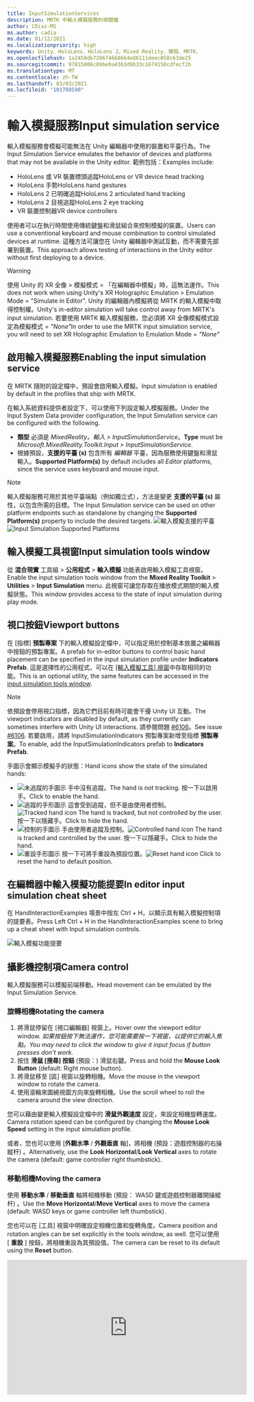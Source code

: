 ```yaml
---
title: InputSimulationServices
description: MRTK 中輸入模擬服務的相關檔
author: CDiaz-MS
ms.author: cadia
ms.date: 01/12/2021
ms.localizationpriority: high
keywords: Unity、HoloLens、HoloLens 2、Mixed Reality、開發、MRTK、
ms.openlocfilehash: 1a2459db720674668664e86111deec058c63de25
ms.sourcegitcommit: 97815006c09be0a43b3d9b33c1674150cdfecf2b
ms.translationtype: MT
ms.contentlocale: zh-TW
ms.lasthandoff: 03/03/2021
ms.locfileid: "101780590"
---
```

# <a name="input-simulation-service"></a><span data-ttu-id="a859d-104">輸入模擬服務</span><span class="sxs-lookup"><span data-stu-id="a859d-104">Input simulation service</span></span>

<span data-ttu-id="a859d-105">輸入模擬服務會模擬可能無法在 Unity 編輯器中使用的裝置和平臺行為。</span><span class="sxs-lookup"><span data-stu-id="a859d-105">The Input Simulation Service emulates the behavior of devices and platforms that may not be available in the Unity editor.</span></span> <span data-ttu-id="a859d-106">範例包括：</span><span class="sxs-lookup"><span data-stu-id="a859d-106">Examples include:</span></span>

* <span data-ttu-id="a859d-107">HoloLens 或 VR 裝置標頭追蹤</span><span class="sxs-lookup"><span data-stu-id="a859d-107">HoloLens or VR device head tracking</span></span>
* <span data-ttu-id="a859d-108">HoloLens 手勢</span><span class="sxs-lookup"><span data-stu-id="a859d-108">HoloLens hand gestures</span></span>
* <span data-ttu-id="a859d-109">HoloLens 2 已明確追蹤</span><span class="sxs-lookup"><span data-stu-id="a859d-109">HoloLens 2 articulated hand tracking</span></span>
* <span data-ttu-id="a859d-110">HoloLens 2 目視追蹤</span><span class="sxs-lookup"><span data-stu-id="a859d-110">HoloLens 2 eye tracking</span></span>
* <span data-ttu-id="a859d-111">VR 裝置控制器</span><span class="sxs-lookup"><span data-stu-id="a859d-111">VR device controllers</span></span>

<span data-ttu-id="a859d-112">使用者可以在執行時間使用傳統鍵盤和滑鼠組合來控制模擬的裝置。</span><span class="sxs-lookup"><span data-stu-id="a859d-112">Users can use a conventional keyboard and mouse combination to control simulated devices at runtime.</span></span> <span data-ttu-id="a859d-113">這種方法可讓您在 Unity 編輯器中測試互動，而不需要先部署到裝置。</span><span class="sxs-lookup"><span data-stu-id="a859d-113">This approach allows testing of interactions in the Unity editor without first deploying to a device.</span></span>

> [!WARNING]
> <span data-ttu-id="a859d-114">使用 Unity 的 XR 全像 > 模擬模式 = 「在編輯器中模擬」時，這無法運作。</span><span class="sxs-lookup"><span data-stu-id="a859d-114">This does not work when using Unity's XR Holographic Emulation > Emulation Mode = "Simulate in Editor".</span></span> <span data-ttu-id="a859d-115">Unity 的編輯器內模擬將從 MRTK 的輸入模擬中取得控制權。</span><span class="sxs-lookup"><span data-stu-id="a859d-115">Unity's in-editor simulation will take control away from MRTK's input simulation.</span></span> <span data-ttu-id="a859d-116">若要使用 MRTK 輸入模擬服務，您必須將 XR 全像模擬模式設定為模擬模式 = *"None"*</span><span class="sxs-lookup"><span data-stu-id="a859d-116">In order to use the MRTK input simulation service, you will need to set XR Holographic Emulation to Emulation Mode = *"None"*</span></span>

## <a name="enabling-the-input-simulation-service"></a><span data-ttu-id="a859d-117">啟用輸入模擬服務</span><span class="sxs-lookup"><span data-stu-id="a859d-117">Enabling the input simulation service</span></span>

<span data-ttu-id="a859d-118">在 MRTK 隨附的設定檔中，預設會啟用輸入模擬。</span><span class="sxs-lookup"><span data-stu-id="a859d-118">Input simulation is enabled by default in the profiles that ship with MRTK.</span></span>

<span data-ttu-id="a859d-119">在輸入系統資料提供者設定下，可以使用下列設定輸入模擬服務。</span><span class="sxs-lookup"><span data-stu-id="a859d-119">Under the Input System Data provider configuration, the Input Simulation service can be configured with the following.</span></span>

* <span data-ttu-id="a859d-120">**類型** 必須是 *MixedReality。輸入 > InputSimulationService*。</span><span class="sxs-lookup"><span data-stu-id="a859d-120">**Type** must be *Microsoft.MixedReality.Toolkit.Input > InputSimulationService*.</span></span>
* <span data-ttu-id="a859d-121">根據預設，**支援的平臺 (s)** 包含所有 *編輯器* 平臺，因為服務使用鍵盤和滑鼠輸入。</span><span class="sxs-lookup"><span data-stu-id="a859d-121">**Supported Platform(s)** by default includes all *Editor* platforms, since the service uses keyboard and mouse input.</span></span>

> [!NOTE]
> <span data-ttu-id="a859d-122">輸入模擬服務可用於其他平臺端點（例如獨立式），方法是變更 **支援的平臺 (s)** 屬性，以包含所需的目標。</span><span class="sxs-lookup"><span data-stu-id="a859d-122">The Input Simulation service can be used on other platform endpoints such as standalone by changing the **Supported Platform(s)** property to include the desired targets.</span></span>
> <span data-ttu-id="a859d-123">![輸入模擬支援的平臺](../images/input-simulation/InputSimulationSupportedPlatforms.gif)</span><span class="sxs-lookup"><span data-stu-id="a859d-123">![Input Simulation Supported Platforms](../images/input-simulation/InputSimulationSupportedPlatforms.gif)</span></span>

## <a name="input-simulation-tools-window"></a><span data-ttu-id="a859d-124">輸入模擬工具視窗</span><span class="sxs-lookup"><span data-stu-id="a859d-124">Input simulation tools window</span></span>

<span data-ttu-id="a859d-125">從 **混合現實** 工具組  >  **公用程式**  >  **輸入模擬** 功能表啟用輸入模擬工具視窗。</span><span class="sxs-lookup"><span data-stu-id="a859d-125">Enable the input simulation tools window from the  **Mixed Reality Toolkit** > **Utilities** > **Input Simulation** menu.</span></span> <span data-ttu-id="a859d-126">此視窗可讓您存取在播放模式期間的輸入模擬狀態。</span><span class="sxs-lookup"><span data-stu-id="a859d-126">This window provides access to the state of input simulation during play mode.</span></span>

## <a name="viewport-buttons"></a><span data-ttu-id="a859d-127">視口按鈕</span><span class="sxs-lookup"><span data-stu-id="a859d-127">Viewport buttons</span></span>

<span data-ttu-id="a859d-128">在 [指標] **預製專案** 下的輸入模擬設定檔中，可以指定用於控制基本放置之編輯器中按鈕的預製專案。</span><span class="sxs-lookup"><span data-stu-id="a859d-128">A prefab for in-editor buttons to control basic hand placement can be specified in the input simulation profile under **Indicators Prefab**.</span></span> <span data-ttu-id="a859d-129">這是選擇性的公用程式，可以在 [ [輸入模擬工具] 視窗](#input-simulation-tools-window)中存取相同的功能。</span><span class="sxs-lookup"><span data-stu-id="a859d-129">This is an optional utility, the same features can be accessed in the [input simulation tools window](#input-simulation-tools-window).</span></span>

> [!NOTE]
> <span data-ttu-id="a859d-130">依預設會停用視口指標，因為它們目前有時可能會干擾 Unity UI 互動。</span><span class="sxs-lookup"><span data-stu-id="a859d-130">The viewport indicators are disabled by default, as they currently can sometimes interfere with Unity UI interactions.</span></span> <span data-ttu-id="a859d-131">請參閱問題 [#6106](https://github.com/microsoft/MixedRealityToolkit-Unity/issues/6106)。</span><span class="sxs-lookup"><span data-stu-id="a859d-131">See issue [#6106](https://github.com/microsoft/MixedRealityToolkit-Unity/issues/6106).</span></span> <span data-ttu-id="a859d-132">若要啟用，請將 InputSimulationIndicators 預製專案新增至指標 **預製專案**。</span><span class="sxs-lookup"><span data-stu-id="a859d-132">To enable, add the InputSimulationIndicators prefab to **Indicators Prefab**.</span></span>

<span data-ttu-id="a859d-133">手圖示會顯示模擬手的狀態：</span><span class="sxs-lookup"><span data-stu-id="a859d-133">Hand icons show the state of the simulated hands:</span></span>

* ![未追蹤的手圖示](../images/input-simulation/MRTK_InputSimulation_HandIndicator_Untracked.png) <span data-ttu-id="a859d-135">手中沒有追蹤。</span><span class="sxs-lookup"><span data-stu-id="a859d-135">The hand is not tracking.</span></span> <span data-ttu-id="a859d-136">按一下以啟用手。</span><span class="sxs-lookup"><span data-stu-id="a859d-136">Click to enable the hand.</span></span>
* <span data-ttu-id="a859d-137">![追蹤的手形圖示](../images/input-simulation/MRTK_InputSimulation_HandIndicator_Tracked.png "追蹤的手形圖示") 這會受到追蹤，但不是由使用者控制。</span><span class="sxs-lookup"><span data-stu-id="a859d-137">![Tracked hand icon](../images/input-simulation/MRTK_InputSimulation_HandIndicator_Tracked.png "Tracked hand icon") The hand is tracked, but not controlled by the user.</span></span> <span data-ttu-id="a859d-138">按一下以隱藏手。</span><span class="sxs-lookup"><span data-stu-id="a859d-138">Click to hide the hand.</span></span>
* <span data-ttu-id="a859d-139">![控制的手圖示](../images/input-simulation/MRTK_InputSimulation_HandIndicator_Controlled.png "控制的手圖示") 手由使用者追蹤及控制。</span><span class="sxs-lookup"><span data-stu-id="a859d-139">![Controlled hand icon](../images/input-simulation/MRTK_InputSimulation_HandIndicator_Controlled.png "Controlled hand icon") The hand is tracked and controlled by the user.</span></span> <span data-ttu-id="a859d-140">按一下以隱藏手。</span><span class="sxs-lookup"><span data-stu-id="a859d-140">Click to hide the hand.</span></span>
* <span data-ttu-id="a859d-141">![重設手形圖示](../images/input-simulation/MRTK_InputSimulation_HandIndicator_Reset.png "重設手形圖示") 按一下可將手重設為預設位置。</span><span class="sxs-lookup"><span data-stu-id="a859d-141">![Reset hand icon](../images/input-simulation/MRTK_InputSimulation_HandIndicator_Reset.png "Reset hand icon") Click to reset the hand to default position.</span></span>

## <a name="in-editor-input-simulation-cheat-sheet"></a><span data-ttu-id="a859d-142">在編輯器中輸入模擬功能提要</span><span class="sxs-lookup"><span data-stu-id="a859d-142">In editor input simulation cheat sheet</span></span>

<span data-ttu-id="a859d-143">在 HandInteractionExamples 場景中按左 Ctrl + H，以顯示具有輸入模擬控制項的提要表。</span><span class="sxs-lookup"><span data-stu-id="a859d-143">Press Left Ctrl + H in the HandInteractionExamples scene to bring up a cheat sheet with Input simulation controls.</span></span>

![輸入模擬功能提要](https://user-images.githubusercontent.com/39840334/86066480-13637f00-ba27-11ea-8814-d222d548f684.gif)

## <a name="camera-control"></a><span data-ttu-id="a859d-145">攝影機控制項</span><span class="sxs-lookup"><span data-stu-id="a859d-145">Camera control</span></span>

<span data-ttu-id="a859d-146">輸入模擬服務可以模擬前端移動。</span><span class="sxs-lookup"><span data-stu-id="a859d-146">Head movement can be emulated by the Input Simulation Service.</span></span>

### <a name="rotating-the-camera"></a><span data-ttu-id="a859d-147">旋轉相機</span><span class="sxs-lookup"><span data-stu-id="a859d-147">Rotating the camera</span></span>

1. <span data-ttu-id="a859d-148">將滑鼠停留在 [視口編輯器] 視窗上。</span><span class="sxs-lookup"><span data-stu-id="a859d-148">Hover over the viewport editor window.</span></span>
    <span data-ttu-id="a859d-149">*如果按鈕按下無法運作，您可能需要按一下視窗，以提供它的輸入焦點。*</span><span class="sxs-lookup"><span data-stu-id="a859d-149">*You may need to click the window to give it input focus if button presses don't work.*</span></span>
1. <span data-ttu-id="a859d-150">按住 **滑鼠 [搜尋] 按鈕** (預設：) 滑鼠右鍵。</span><span class="sxs-lookup"><span data-stu-id="a859d-150">Press and hold the **Mouse Look Button** (default: Right mouse button).</span></span>
1. <span data-ttu-id="a859d-151">將滑鼠移至 [區] 視窗以旋轉相機。</span><span class="sxs-lookup"><span data-stu-id="a859d-151">Move the mouse in the viewport window to rotate the camera.</span></span>
1. <span data-ttu-id="a859d-152">使用滾輪來圍繞視圖方向來旋轉相機。</span><span class="sxs-lookup"><span data-stu-id="a859d-152">Use the scroll wheel to roll the camera around the view direction.</span></span>

<span data-ttu-id="a859d-153">您可以藉由變更輸入模擬設定檔中的 **滑鼠外觀速度** 設定，來設定相機旋轉速度。</span><span class="sxs-lookup"><span data-stu-id="a859d-153">Camera rotation speed can be configured by changing the **Mouse Look Speed** setting in the input simulation profile.</span></span>

<span data-ttu-id="a859d-154">或者，您也可以使用 [**外觀水準** / **外觀垂直** 軸]，將相機 (預設：遊戲控制器的右操縱杆) 。</span><span class="sxs-lookup"><span data-stu-id="a859d-154">Alternatively, use the **Look Horizontal**/**Look Vertical** axes to rotate the camera (default: game controller right thumbstick).</span></span>

### <a name="moving-the-camera"></a><span data-ttu-id="a859d-155">移動相機</span><span class="sxs-lookup"><span data-stu-id="a859d-155">Moving the camera</span></span>

<span data-ttu-id="a859d-156">使用 **移動水準** / **移動垂直** 軸將相機移動 (預設： WASD 鍵或遊戲控制器離開操縱杆) 。</span><span class="sxs-lookup"><span data-stu-id="a859d-156">Use the **Move Horizontal**/**Move Vertical** axes to move the camera (default: WASD keys or game controller left thumbstick).</span></span>

<span data-ttu-id="a859d-157">您也可以在 [工具] 視窗中明確設定相機位置和旋轉角度。</span><span class="sxs-lookup"><span data-stu-id="a859d-157">Camera position and rotation angles can be set explicitly in the tools window, as well.</span></span> <span data-ttu-id="a859d-158">您可以使用 [ **重設** ] 按鈕，將相機重設為其預設值。</span><span class="sxs-lookup"><span data-stu-id="a859d-158">The camera can be reset to its default using the **Reset** button.</span></span>

<iframe width="560" height="315" src="https://www.youtube.com/embed/Z7L4I1ET7GU" class="center" frameborder="0" allow="accelerometer; encrypted-media; gyroscope; picture-in-picture" allowfullscreen />

## <a name="controller-simulation"></a><span data-ttu-id="a859d-159">控制器模擬</span><span class="sxs-lookup"><span data-stu-id="a859d-159">Controller simulation</span></span>

<span data-ttu-id="a859d-160">輸入模擬支援模擬控制器裝置 (亦即移動控制器和手) 。</span><span class="sxs-lookup"><span data-stu-id="a859d-160">The input simulation supports emulated controller devices (i.e. motion controllers and hands).</span></span> <span data-ttu-id="a859d-161">這些虛擬控制器可以與任何支援一般控制器的物件互動，例如按鈕或 grabbable 物件。</span><span class="sxs-lookup"><span data-stu-id="a859d-161">These virtual controllers can interact with any object that supports regular controllers, such as buttons or grabbable objects.</span></span>

### <a name="controller-simulation-mode"></a><span data-ttu-id="a859d-162">控制器模擬模式</span><span class="sxs-lookup"><span data-stu-id="a859d-162">Controller simulation mode</span></span>

<span data-ttu-id="a859d-163">在 [ [輸入模擬工具] 視窗](#input-simulation-tools-window) 中， **預設控制器模擬模式** 設定會在三個不同的輸入模型之間切換。</span><span class="sxs-lookup"><span data-stu-id="a859d-163">In the [input simulation tools window](#input-simulation-tools-window) the **Default Controller Simulation Mode** setting switches between three distinct input models.</span></span> <span data-ttu-id="a859d-164">您也可以在輸入模擬設定檔中設定此預設模式。</span><span class="sxs-lookup"><span data-stu-id="a859d-164">This default mode can also be set in the input simulation profile.</span></span>

* <span data-ttu-id="a859d-165">明確表達的 *手：模擬* 具有聯合位置資料的全向裝置。</span><span class="sxs-lookup"><span data-stu-id="a859d-165">*Articulated Hands*: Simulates a fully articulated hand device with joint position data.</span></span>

   <span data-ttu-id="a859d-166">模擬 HoloLens 2 互動模型。</span><span class="sxs-lookup"><span data-stu-id="a859d-166">Emulates HoloLens 2 interaction model.</span></span>

   <span data-ttu-id="a859d-167">以確切定位或使用觸控為依據的互動，可在此模式中模擬。</span><span class="sxs-lookup"><span data-stu-id="a859d-167">Interactions that are based on the precise positioning of the hand or use touching can be simulated in this mode.</span></span>

* <span data-ttu-id="a859d-168">*手手勢*：利用點擊和基本手勢模擬簡化的模型。</span><span class="sxs-lookup"><span data-stu-id="a859d-168">*Hand Gestures*: Simulates a simplified hand model with air tap and basic gestures.</span></span>

   <span data-ttu-id="a859d-169">模擬 [HoloLens 互動模型](https://docs.microsoft.com/windows/mixed-reality/gestures)。</span><span class="sxs-lookup"><span data-stu-id="a859d-169">Emulates [HoloLens interaction model](https://docs.microsoft.com/windows/mixed-reality/gestures).</span></span>

   <span data-ttu-id="a859d-170">焦點是使用注視指標來控制。</span><span class="sxs-lookup"><span data-stu-id="a859d-170">Focus is controlled using the Gaze pointer.</span></span> <span data-ttu-id="a859d-171">「 *攻* 點」手勢用來與按鈕互動。</span><span class="sxs-lookup"><span data-stu-id="a859d-171">The *Air Tap* gesture is used to interact with buttons.</span></span>

* <span data-ttu-id="a859d-172">*移動控制器*：模擬與 VR 耳機搭配使用的動作控制器，其運作方式類似于與明確表達的互動。</span><span class="sxs-lookup"><span data-stu-id="a859d-172">*Motion Controller*: Simulates a motion controller used with VR headsets that works similarly to far interactions with Articulated Hands.</span></span>

   <span data-ttu-id="a859d-173">使用控制器互動模型來模擬 VR 耳機。</span><span class="sxs-lookup"><span data-stu-id="a859d-173">Emulates VR headset with controllers interaction model.</span></span>

   <span data-ttu-id="a859d-174">觸發程式、抓取和功能表鍵是透過鍵盤和滑鼠輸入模擬。</span><span class="sxs-lookup"><span data-stu-id="a859d-174">The trigger, grab and menu keys are simulated via keyboard and mouse input.</span></span>

### <a name="simulating-controller-movement"></a><span data-ttu-id="a859d-175">模擬控制器移動</span><span class="sxs-lookup"><span data-stu-id="a859d-175">Simulating controller movement</span></span>

<span data-ttu-id="a859d-176">按住 **左/靠右控制器操作金鑰** (預設：左方控制器的 *左移位* 和右邊控制器的 *空間*) ，以取得任一控制器的控制權。</span><span class="sxs-lookup"><span data-stu-id="a859d-176">Press and hold the **Left/Right Controller Manipulation Key** (default: *Left Shift* for left controller and *Space* for right controller) to gain control of either controller.</span></span> <span data-ttu-id="a859d-177">當按下操作按鍵時，控制器將會出現在 [功能區] 中。</span><span class="sxs-lookup"><span data-stu-id="a859d-177">While the manipulation key is pressed, the controller will appear in the viewport.</span></span> <span data-ttu-id="a859d-178">一旦釋放操作金鑰之後，控制器會在短暫的 **控制器隱藏 Timeout** 之後消失。</span><span class="sxs-lookup"><span data-stu-id="a859d-178">Once the manipulation key is released, the controllers will disappear after a short **Controller Hide Timeout**.</span></span>

<span data-ttu-id="a859d-179">您可以透過 [ [輸入模擬工具] 視窗](#input-simulation-tools-window) 中的相機來切換和凍結控制器，或按下 **切換左/向右控制器鍵** (預設值： *T* 代表左邊， *Y* 表示右邊的) 。</span><span class="sxs-lookup"><span data-stu-id="a859d-179">Controllers can be toggled on and frozen relative to the camera in the [input simulation tools window](#input-simulation-tools-window) or by pressing the **Toggle Left/Right Controller Key** (default: *T* for left and *Y* for right).</span></span> <span data-ttu-id="a859d-180">再按一次切換鍵，再次隱藏控制器。</span><span class="sxs-lookup"><span data-stu-id="a859d-180">Press the toggle key again to hide the controllers again.</span></span> <span data-ttu-id="a859d-181">若要操控控制器，必須保留 **左/右控制器操作金鑰** 。</span><span class="sxs-lookup"><span data-stu-id="a859d-181">To manipulate the controllers, the **Left/Right Controller Manipulation Key** needs to be held.</span></span> <span data-ttu-id="a859d-182">按兩下 **Left/Right 控制器操作金鑰** 也可以開啟/關閉控制器。</span><span class="sxs-lookup"><span data-stu-id="a859d-182">Double tapping the **Left/Right Controller Manipulation Key** can also toggle the controllers on/off.</span></span>

<span data-ttu-id="a859d-183">滑鼠移動會將控制器移至 [視圖] 平面。</span><span class="sxs-lookup"><span data-stu-id="a859d-183">Mouse movement will move the controller in the view plane.</span></span> <span data-ttu-id="a859d-184">您可以使用 **滑鼠滾輪**，更進一步或更接近相機來移動控制器。</span><span class="sxs-lookup"><span data-stu-id="a859d-184">Controllers can be moved further or closer to the camera using the **mouse wheel**.</span></span>

<span data-ttu-id="a859d-185">若要使用滑鼠旋轉控制器，請將 **左/右控制器操作金鑰** (*左移* 或 *空格*) *，然後* 將 **控制器旋轉按鈕** (預設： *左方 Ctrl* 按鈕) ，然後移動滑鼠以旋轉控制器。</span><span class="sxs-lookup"><span data-stu-id="a859d-185">To rotate controllers using the mouse, hold both the **Left/Right Controller Manipulation Key** (*Left Shift* or *Space*) *and* the **Controller Rotate Button** (default: *Left Ctrl* button) and then move the mouse to rotate the controller.</span></span> <span data-ttu-id="a859d-186">您可以藉由變更輸入模擬設定檔中的 **滑鼠控制器旋轉速度** 設定，來設定控制器旋轉速度。</span><span class="sxs-lookup"><span data-stu-id="a859d-186">Controller rotation speed can be configured by changing the **Mouse Controller Rotation Speed** setting in the input simulation profile.</span></span>

<span data-ttu-id="a859d-187">所有放置也都可以在 [ [輸入模擬工具] 視窗](#input-simulation-tools-window)中變更，包括重設為預設值。</span><span class="sxs-lookup"><span data-stu-id="a859d-187">All hand placement can also changed in the [input simulation tools window](#input-simulation-tools-window), including resetting hands to default.</span></span>

### <a name="additional-profile-settings"></a><span data-ttu-id="a859d-188">其他設定檔設定</span><span class="sxs-lookup"><span data-stu-id="a859d-188">Additional profile settings</span></span>

* <span data-ttu-id="a859d-189">**控制器深度乘數** 控制滑鼠滾輪深度移動的敏感度。</span><span class="sxs-lookup"><span data-stu-id="a859d-189">**Controller Depth Multiplier** controls the sensitivity of the mouse scroll wheel depth movement.</span></span> <span data-ttu-id="a859d-190">較大的數位會加速控制器縮放。</span><span class="sxs-lookup"><span data-stu-id="a859d-190">A larger number will speed up controller zoom.</span></span>
* <span data-ttu-id="a859d-191">**預設控制器距離** 是來自相機的控制器初始距離。</span><span class="sxs-lookup"><span data-stu-id="a859d-191">**Default Controller Distance** is the initial distance of controllers from the camera.</span></span> <span data-ttu-id="a859d-192">按一下 [ **重設** ] 按鈕控制器也會將控制器放在這個距離。</span><span class="sxs-lookup"><span data-stu-id="a859d-192">Clicking the **Reset** button controllers will also place controllers at this distance.</span></span>
* <span data-ttu-id="a859d-193">**控制器抖動量** 會將隨機動作新增至控制器。</span><span class="sxs-lookup"><span data-stu-id="a859d-193">**Controller Jitter Amount** adds random motion to controllers.</span></span> <span data-ttu-id="a859d-194">這項功能可用來模擬裝置上不正確的控制器追蹤，並確保互動適用于雜訊的輸入。</span><span class="sxs-lookup"><span data-stu-id="a859d-194">This feature can be used to simulate inaccurate controller tracking on the device, and ensure that interactions work well with noisy input.</span></span>

<iframe width="560" height="315" src="https://www.youtube.com/embed/uRYfwuqsjBQ" class="center" frameborder="0" allow="accelerometer; encrypted-media; gyroscope; picture-in-picture" allowfullscreen />

### <a name="hand-gestures"></a><span data-ttu-id="a859d-195">手勢</span><span class="sxs-lookup"><span data-stu-id="a859d-195">Hand gestures</span></span>

<span data-ttu-id="a859d-196">捏合、抓取、刺探等手勢也可以模擬。</span><span class="sxs-lookup"><span data-stu-id="a859d-196">Hand gestures such as pinching, grabbing, poking, etc. can also be simulated.</span></span>

1. <span data-ttu-id="a859d-197">使用 **left/Right 控制器操作金鑰** (*左移* 或 *空格*) 來啟用手形控制</span><span class="sxs-lookup"><span data-stu-id="a859d-197">Enable hand control using the **Left/Right Controller Manipulation Key** (*Left Shift* or *Space*)</span></span>

2. <span data-ttu-id="a859d-198">在操作時，按住滑鼠按鍵以執行手勢手勢。</span><span class="sxs-lookup"><span data-stu-id="a859d-198">While manipulating, press and hold a mouse button to perform a hand gesture.</span></span>

<span data-ttu-id="a859d-199">您可以對應每個滑鼠按鍵，使用 *左/中/右滑鼠右鍵手勢* 設定，將手圖形轉換成不同的手勢。</span><span class="sxs-lookup"><span data-stu-id="a859d-199">Each of the mouse buttons can be mapped to transform the hand shape into a different gesture using the *Left/Middle/Right Mouse Hand Gesture* settings.</span></span> <span data-ttu-id="a859d-200">當未按下任何按鈕時， *預設手勢* 是手的形狀。</span><span class="sxs-lookup"><span data-stu-id="a859d-200">The *Default Hand Gesture* is the shape of the hand when no button is pressed.</span></span>

> [!NOTE]
> <span data-ttu-id="a859d-201">縮小 *手勢是* 唯一執行「選取」動作的手勢。</span><span class="sxs-lookup"><span data-stu-id="a859d-201">The *Pinch* gesture is the only gesture that performs the "Select" action at this point.</span></span>

### <a name="one-hand-manipulation"></a><span data-ttu-id="a859d-202">單次操作</span><span class="sxs-lookup"><span data-stu-id="a859d-202">One-hand manipulation</span></span>

1. <span data-ttu-id="a859d-203">按住 **left/Right 控制器操作金鑰** (*左移* 或 *空格*) </span><span class="sxs-lookup"><span data-stu-id="a859d-203">Press and hold **Left/Right Controller Manipulation Key** (*Left Shift* or *Space*)</span></span>
2. <span data-ttu-id="a859d-204">物件上的點</span><span class="sxs-lookup"><span data-stu-id="a859d-204">Point at object</span></span>
3. <span data-ttu-id="a859d-205">按住滑鼠按鍵以縮小</span><span class="sxs-lookup"><span data-stu-id="a859d-205">Hold mouse button to pinch</span></span>
4. <span data-ttu-id="a859d-206">使用您的滑鼠移動物件</span><span class="sxs-lookup"><span data-stu-id="a859d-206">Use your mouse to move the object</span></span>
5. <span data-ttu-id="a859d-207">放開滑鼠按鍵以停止互動</span><span class="sxs-lookup"><span data-stu-id="a859d-207">Release the mouse button to stop interaction</span></span>

<iframe width="560" height="315" src="https://www.youtube.com/embed/rM0xaHam6wM" class="center" frameborder="0" allow="accelerometer; encrypted-media; gyroscope; picture-in-picture" allowfullscreen />

### <a name="two-hand-manipulation"></a><span data-ttu-id="a859d-208">雙手勢操作</span><span class="sxs-lookup"><span data-stu-id="a859d-208">Two-hand manipulation</span></span>

<span data-ttu-id="a859d-209">若要同時以兩種方式操作物件，建議使用持續性手動模式。</span><span class="sxs-lookup"><span data-stu-id="a859d-209">For manipulating objects with two hands at the same time, the persistent hand mode is recommended.</span></span>

1. <span data-ttu-id="a859d-210">按下切換鍵 (*T/Y*) 來切換。</span><span class="sxs-lookup"><span data-stu-id="a859d-210">Toggle on both hands by pressing the toggle keys (*T/Y*).</span></span>
1. <span data-ttu-id="a859d-211">一次處理一個手勢：</span><span class="sxs-lookup"><span data-stu-id="a859d-211">Manipulate one hand at a time:</span></span>
    1. <span data-ttu-id="a859d-212">按住 **空格鍵** 以控制右手邊</span><span class="sxs-lookup"><span data-stu-id="a859d-212">Hold **Space** to control the right hand</span></span>
    1. <span data-ttu-id="a859d-213">將手移至您要抓取物件的位置</span><span class="sxs-lookup"><span data-stu-id="a859d-213">Move the hand to where you want to grab the object</span></span>
    1. <span data-ttu-id="a859d-214">按下 **滑鼠左鍵** 可啟動 *縮小手勢。*</span><span class="sxs-lookup"><span data-stu-id="a859d-214">Press the **left mouse button** to activate the *Pinch* gesture.</span></span>
    1. <span data-ttu-id="a859d-215">釋放 **空間** 可停止控制右手邊。</span><span class="sxs-lookup"><span data-stu-id="a859d-215">Release **Space** to stop controlling the right hand.</span></span> <span data-ttu-id="a859d-216">手將會凍結並 *鎖定到縮小手勢，* 因為它已不再被操作。</span><span class="sxs-lookup"><span data-stu-id="a859d-216">The hand will be frozen in place and be locked into the *Pinch* gesture since it is no longer being manipulated.</span></span>
1. <span data-ttu-id="a859d-217">以另一種方式重複此程式，在第二個位置抓取相同的物件。</span><span class="sxs-lookup"><span data-stu-id="a859d-217">Repeat the process with the other hand, grabbing the same object in a second spot.</span></span>
1. <span data-ttu-id="a859d-218">現在這兩個手都會抓取相同的物件，您可以將其中一個物件移至兩個執行中的操作。</span><span class="sxs-lookup"><span data-stu-id="a859d-218">Now that both hands are grabbing the same object, you can move either of them to perform two-handed manipulation.</span></span>

<iframe width="560" height="315" src="https://www.youtube.com/embed/Qol5OFNfN14" class="center" frameborder="0" allow="accelerometer; encrypted-media; gyroscope; picture-in-picture" allowfullscreen />

### <a name="ggv-gaze-gesture-and-voice-interaction"></a><span data-ttu-id="a859d-219">GGV (注視、手勢和語音) 互動</span><span class="sxs-lookup"><span data-stu-id="a859d-219">GGV (Gaze, Gesture, and Voice) interaction</span></span>

<span data-ttu-id="a859d-220">根據預設，GGV 互動會在編輯器中啟用，但場景中不會有明確的手。</span><span class="sxs-lookup"><span data-stu-id="a859d-220">By default, GGV interaction is enabled in-editor while there are no articulated hands present in the scene.</span></span>

1. <span data-ttu-id="a859d-221">旋轉相機以指向互動物件上的注視游標 (滑鼠右鍵) </span><span class="sxs-lookup"><span data-stu-id="a859d-221">Rotate the camera to point the gaze cursor at the interactable object (right mouse button)</span></span>
1. <span data-ttu-id="a859d-222">按一下並按住 **滑鼠** 左鍵以進行互動</span><span class="sxs-lookup"><span data-stu-id="a859d-222">Click and hold **left mouse button** to interact</span></span>
1. <span data-ttu-id="a859d-223">再次旋轉相機以操作物件</span><span class="sxs-lookup"><span data-stu-id="a859d-223">Rotate the camera again to manipulate the object</span></span>

<span data-ttu-id="a859d-224">您可以切換輸入模擬設定檔內的 [ *已啟用手動可用輸入* ] 選項來關閉此功能。</span><span class="sxs-lookup"><span data-stu-id="a859d-224">You can turn this off by toggling the *Is Hand Free Input Enabled* option inside the Input Simulation Profile.</span></span>

<span data-ttu-id="a859d-225">此外，您可以使用模擬的手 GGV 互動</span><span class="sxs-lookup"><span data-stu-id="a859d-225">In addition, you can use simulated hands for GGV interaction</span></span>

1. <span data-ttu-id="a859d-226">藉由將 **手動模擬模式** 切換至 [輸入模擬設定檔](#enabling-the-input-simulation-service)中的 *手勢* 來啟用 GGV 模擬</span><span class="sxs-lookup"><span data-stu-id="a859d-226">Enable GGV simulation by switching **Hand Simulation Mode** to *Gestures* in the [Input Simulation Profile](#enabling-the-input-simulation-service)</span></span>
1. <span data-ttu-id="a859d-227">旋轉相機以指向互動物件上的注視游標 (滑鼠右鍵) </span><span class="sxs-lookup"><span data-stu-id="a859d-227">Rotate the camera to point the gaze cursor at the interactable object (right mouse button)</span></span>
1. <span data-ttu-id="a859d-228">按住 **空格鍵** 以控制右手邊</span><span class="sxs-lookup"><span data-stu-id="a859d-228">Hold **Space** to control the right hand</span></span>
1. <span data-ttu-id="a859d-229">按一下並按住 **滑鼠** 左鍵以進行互動</span><span class="sxs-lookup"><span data-stu-id="a859d-229">Click and hold **left mouse button** to interact</span></span>
1. <span data-ttu-id="a859d-230">使用您的滑鼠移動物件</span><span class="sxs-lookup"><span data-stu-id="a859d-230">Use your mouse to move the object</span></span>
1. <span data-ttu-id="a859d-231">放開滑鼠按鍵以停止互動</span><span class="sxs-lookup"><span data-stu-id="a859d-231">Release the mouse button to stop interaction</span></span>

<iframe width="560" height="315" src="https://www.youtube.com/embed/6841rRMdqWw" class="center" frameborder="0" allow="accelerometer; encrypted-media; gyroscope; picture-in-picture" allowfullscreen />

### <a name="motion-controller-interaction"></a><span data-ttu-id="a859d-232">移動控制器互動</span><span class="sxs-lookup"><span data-stu-id="a859d-232">Motion controller interaction</span></span>

<span data-ttu-id="a859d-233">模擬的動作控制器可透過與明確表達的相同方式來操作。</span><span class="sxs-lookup"><span data-stu-id="a859d-233">The simulated motion controllers can be manipulated the same way articulated hands are.</span></span> <span data-ttu-id="a859d-234">在觸發程式、抓取和功能表鍵分別對應至 *滑鼠左鍵*、 *G* 和 *M* 鍵的情況下，互動模型與明確的手互動很類似。</span><span class="sxs-lookup"><span data-stu-id="a859d-234">The interaction model is similar to far interaction of articulated hand while the trigger, grab and menu keys are mapped to *left mouse button*, *G* and *M* key respectively.</span></span>

### <a name="eye-tracking"></a><span data-ttu-id="a859d-235">眼球追蹤</span><span class="sxs-lookup"><span data-stu-id="a859d-235">Eye tracking</span></span>

<span data-ttu-id="a859d-236">您可以藉由檢查 [輸入模擬設定檔](#enabling-the-input-simulation-service)中的 [**模擬眼睛位置**] 選項來啟用 [眼睛追蹤模擬](../input/eye-tracking/eye-tracking-basic-setup.md#simulating-eye-tracking-in-the-unity-editor)。</span><span class="sxs-lookup"><span data-stu-id="a859d-236">[Eye tracking simulation](../input/eye-tracking/eye-tracking-basic-setup.md#simulating-eye-tracking-in-the-unity-editor) can be enabled by checking the **Simulate Eye Position** option in the [Input Simulation Profile](#enabling-the-input-simulation-service).</span></span> <span data-ttu-id="a859d-237">這不應該與 GGV 或移動控制器樣式互動一起使用 (因此，請確定 **預設控制器模擬模式** 已設定為 [ *已) ]* 。</span><span class="sxs-lookup"><span data-stu-id="a859d-237">This should not be used with GGV or motion controller style interactions (so ensure that **Default Controller Simulation Mode** is set to *Articulated Hand*).</span></span>

## <a name="see-also"></a><span data-ttu-id="a859d-238">另請參閱</span><span class="sxs-lookup"><span data-stu-id="a859d-238">See also</span></span>

* <span data-ttu-id="a859d-239">[輸入系統設定檔](../input/input-providers.md)。</span><span class="sxs-lookup"><span data-stu-id="a859d-239">[Input System profile](../input/input-providers.md).</span></span>
